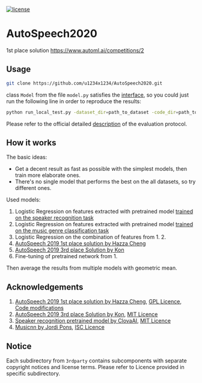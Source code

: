 [![license](https://img.shields.io/badge/license-GPL%203.0-green.svg)](https://github.com/u1234x1234/AutoSpeech2020/blob/master/LICENSE)

# AutoSpeech2020
1st place solution https://www.automl.ai/competitions/2

## Usage

```bash
git clone https://github.com/u1234x1234/AutoSpeech2020.git
```

class `Model` from the file `model.py` satisfies the [interface](https://www.automl.ai/competitions/2#learn_the_details-evaluation), so you could just run the following line in order to reproduce the results:
```bash
python run_local_test.py -dataset_dir=path_to_dataset -code_dir=path_to_model_file
```
Please refer to the official detailed [description](https://www.automl.ai/competitions/2#learn_the_details-evaluation) of the evaluation protocol.


## How it works

The basic ideas:
* Get a decent result as fast as possible with the simplest models, then train more elaborate ones.
* There's no single model that performs the best on the all datasets, so try different ones.

Used models:
1. Logistic Regression on features extracted with pretrained model [trained on the speaker recognition task](https://github.com/clovaai/voxceleb_trainer/)
2. Logistic Regression on features extracted with pretrained model [trained on the music genre classification task](https://github.com/jordipons/musicnn)
3. Logistic Regression on the combination of features from 1. 2.
4. [AutoSpeech 2019 1st place solution by Hazza Cheng](https://github.com/HazzaCheng/AutoSpeech)
5. [AutoSpeech 2019 3rd place Solution by Kon](https://github.com/Y-oHr-N/autospeech19)
6. Fine-tuning of pretrained network from 1.

Then average the results from multiple models with geometric mean.


## Acknowledgements
 
1. [AutoSpeech 2019 1st place solution by Hazza Cheng](https://github.com/HazzaCheng/AutoSpeech), [GPL Licence](https://github.com/HazzaCheng/AutoSpeech/blob/master/LICENSE), [Code modifications](./AutoSpeech2019_1.diff)
2. [AutoSpeech 2019 3rd place Solution by Kon](https://github.com/Y-oHr-N/autospeech19), [MIT Licence](https://github.com/Y-oHr-N/autospeech19/blob/master/LICENSE)
3. [Speaker recognition pretrained model by ClovaAI](https://github.com/clovaai/voxceleb_trainer), [MIT Licence](https://github.com/clovaai/voxceleb_trainer/blob/master/LICENSE.md)
4. [Musicnn by Jordi Pons](https://github.com/jordipons/musicnn), [ISC Licence](https://github.com/jordipons/musicnn/blob/master/LICENSE.md)

## Notice

Each subdirectory from `3rdparty` contains subcomponents with separate copyright notices and license terms. 
Please refer to Licence provided in specific subdirectory.
